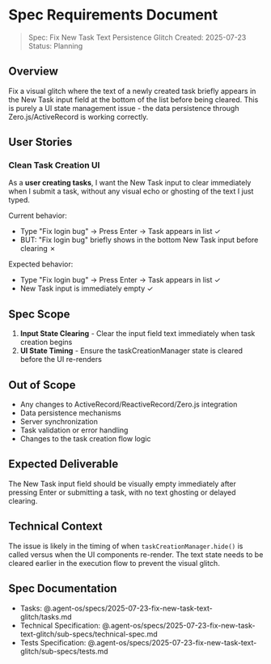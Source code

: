 # Spec Requirements Document

> Spec: Fix New Task Text Persistence Glitch
> Created: 2025-07-23
> Status: Planning

## Overview

Fix a visual glitch where the text of a newly created task briefly appears in the New Task input field at the bottom of the list before being cleared. This is purely a UI state management issue - the data persistence through Zero.js/ActiveRecord is working correctly.

## User Stories

### Clean Task Creation UI

As a **user creating tasks**, I want the New Task input to clear immediately when I submit a task, without any visual echo or ghosting of the text I just typed.

Current behavior:
- Type "Fix login bug" → Press Enter → Task appears in list ✓
- BUT: "Fix login bug" briefly shows in the bottom New Task input before clearing ✗

Expected behavior:
- Type "Fix login bug" → Press Enter → Task appears in list ✓
- New Task input is immediately empty ✓

## Spec Scope

1. **Input State Clearing** - Clear the input field text immediately when task creation begins
2. **UI State Timing** - Ensure the taskCreationManager state is cleared before the UI re-renders

## Out of Scope

- Any changes to ActiveRecord/ReactiveRecord/Zero.js integration
- Data persistence mechanisms
- Server synchronization
- Task validation or error handling
- Changes to the task creation flow logic

## Expected Deliverable

The New Task input field should be visually empty immediately after pressing Enter or submitting a task, with no text ghosting or delayed clearing.

## Technical Context

The issue is likely in the timing of when `taskCreationManager.hide()` is called versus when the UI components re-render. The text state needs to be cleared earlier in the execution flow to prevent the visual glitch.

## Spec Documentation

- Tasks: @.agent-os/specs/2025-07-23-fix-new-task-text-glitch/tasks.md
- Technical Specification: @.agent-os/specs/2025-07-23-fix-new-task-text-glitch/sub-specs/technical-spec.md
- Tests Specification: @.agent-os/specs/2025-07-23-fix-new-task-text-glitch/sub-specs/tests.md